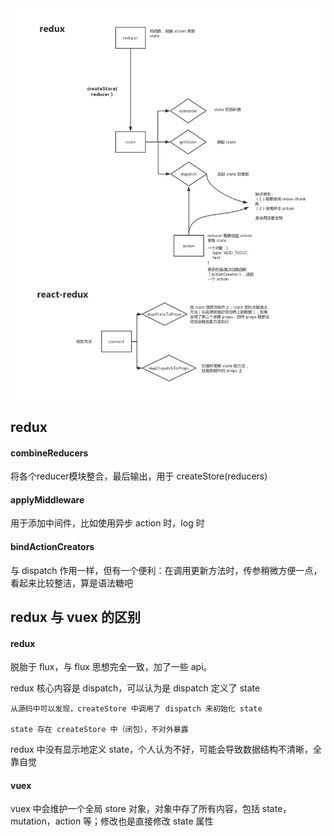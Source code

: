 <img src="https://github.com/HanLess/react-analysis/blob/master/img/redux%26react-redux.png" />

## redux

#### combineReducers

将各个reducer模块整合，最后输出，用于 createStore(reducers)

#### applyMiddleware

用于添加中间件，比如使用异步 action 时，log 时

#### bindActionCreators

与 dispatch 作用一样，但有一个便利：在调用更新方法时，传参稍微方便一点，看起来比较整洁，算是语法糖吧

## redux 与 vuex 的区别

#### redux

脱胎于 flux，与 flux 思想完全一致，加了一些 api。

redux 核心内容是 dispatch，可以认为是 dispatch 定义了 state

```
从源码中可以发现，createStore 中调用了 dispatch 来初始化 state

state 存在 createStore 中（闭包），不对外暴露
```

redux 中没有显示地定义 state，个人认为不好，可能会导致数据结构不清晰，全靠自觉

#### vuex

vuex 中会维护一个全局 store 对象，对象中存了所有内容，包括 state，mutation，action 等；修改也是直接修改 state 属性
